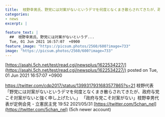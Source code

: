 ```yaml
---
title:  枝野幸男氏、野党には対案がないというデマを何度となくまき散らされてきたが、政府与党こそ対案がない  
categories:
- news
excerpt: |
  
feature_text: |
  ##  枝野幸男氏、野党には対案がないというデ...
  Tue, 01 Jun 2021 16:57:07  +0900
feature_image: "https://picsum.photos/2560/600?image=733"
image: "https://picsum.photos/2560/600?image=733"
---
```


[https://asahi.5ch.net/test/read.cgi/newsplus/1622534227/](https://asahi.5ch.net/test/read.cgi/newsplus/1622534227/)
posted on Tue, 01 Jun 2021 16:57:07  +0900

<!--more-->

https://twitter.com/cdp2017/status/1399317931683577865?s=21 枝野代表「野党には対案がないというデマを何度となくまき散らされてきたが、政府与党こそ対案がないと強く申し上げたい。」 「政府与党こそ対案がない」枝野幸男代表が定例会見 - 立憲民主党 19:52 2021/05/31 [https://twitter.com/5chan_nel](https://twitter.com/5chan_nel) (5ch newer account)
